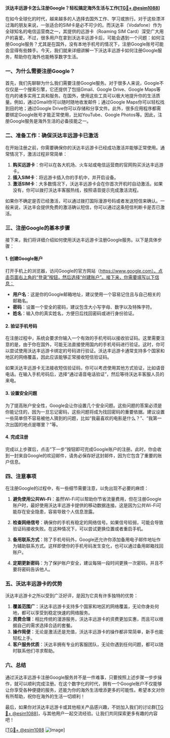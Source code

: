 **沃达丰远游卡怎么注册Google？轻松搞定海外生活与工作[[TG💪+ @esim1088](https://t.me/s/esim1088)]**

在如今全球化的时代，越来越多的人选择去国外工作、学习或旅行。对于这些漂洋过海的朋友来说，一张适合的SIM卡是必不可少的。而沃达丰（Vodafone）作为全球知名的电信运营商之一，其提供的远游卡（Roaming SIM Card）深受广大用户的喜爱。不过，很多用户在拿到沃达丰远游卡后，可能会遇到一个问题：如何注册Google服务？尤其是在国外，没有本地手机号的情况下，注册Google账号可能会显得有些棘手。今天，我们就来详细讲解一下沃达丰远游卡如何注册Google服务，帮助你在海外也能畅享数字生活。

### 一、为什么需要注册Google？

首先，我们先聊聊为什么我们需要注册Google服务。对于很多人来说，Google不仅仅是一个搜索引擎，它还提供了包括Gmail、Google Drive、Google Maps等在内的诸多实用工具和服务。在国外，使用这些工具可以极大地提升你的生活质量。例如，通过Gmail你可以随时随地收发邮件；通过Google Maps你可以轻松找到目的地；通过Google Drive你可以存储和分享文件。此外，很多应用程序都需要绑定Google账号才能正常使用，比如YouTube、Google Photos等。因此，注册Google服务是海外生活的必备技能之一。

### 二、准备工作：确保沃达丰远游卡已激活

在开始注册之前，你需要确保你的沃达丰远游卡已经成功激活并能够正常使用。通常情况下，激活过程非常简单：

1. **购买远游卡**：你可以在各大机场、火车站或电信运营商的官网购买沃达丰远游卡。
2. **插入SIM卡**：将远游卡插入你的手机中，并开启设备。
3. **激活SIM卡**：大多数情况下，沃达丰远游卡会在你首次开机时自动激活。如果没有，你可以拨打沃达丰客服热线，按照语音提示完成激活流程。

如果你不确定是否已经激活，可以通过拨打国际漫游号码或者发送短信来确认。一般来说，沃达丰会提供免费的激活确认短信，你可以通过这条短信判断卡是否已激活。

### 三、注册Google的基本步骤

接下来，我们将详细介绍如何使用沃达丰远游卡注册Google服务。以下是具体步骤：

#### 1. 创建Google账户

打开手机上的浏览器，访问Google的官方网站（https://www.google.com）。点击页面右上角的“登录”按钮，然后选择“创建账户”。接下来，你需要填写以下信息：

- **用户名**：这是你的Google邮箱地址，建议使用一个容易记住且与自己相关的邮箱名。
- **密码**：设置一个安全的密码，建议包含大小写字母、数字以及特殊字符。
- **姓名**：输入你的真实姓名，方便日后找回密码或进行身份验证。

#### 2. 验证手机号码

在注册过程中，系统会要求你输入一个有效的手机号码以接收验证码。这里需要注意的是，由于你在国外，可能无法直接使用国内的手机号码进行验证。这时，你可以尝试使用沃达丰远游卡绑定的号码进行验证。沃达丰远游卡通常支持多个国家和地区的网络覆盖，因此应该能够正常接收短信验证码。

如果沃达丰远游卡无法接收短信验证码，你可以考虑使用其他方式验证，比如语音电话。在输入手机号码后，选择“通过语音电话验证”，然后等待沃达丰客服人员的来电。

#### 3. 设置安全问题

为了提高账户安全性，Google会让你设置几个安全问题。这些问题的答案必须是你能记住的，因为一旦忘记密码，这些问题将成为找回密码的重要依据。建议设置一些简单但不容易被他人猜到的问题，比如“我最喜欢的电影是什么？”、“我第一次出国的地点是哪里？”等。

#### 4. 完成注册

完成以上步骤后，点击“下一步”按钮即可完成Google账户的注册。此时，你会收到一封来自Google的欢迎邮件，请务必保存好这封邮件，因为它包含了重要的账户信息。

### 四、注意事项

在注册Google的过程中，有一些细节需要注意，以免出现不必要的麻烦：

1. **避免使用公共Wi-Fi**：虽然Wi-Fi可以帮助你节省流量费用，但在注册Google账户时，最好使用沃达丰远游卡提供的移动数据连接。这是因为公共Wi-Fi可能存在安全隐患，容易导致个人信息泄露。

2. **检查网络信号**：确保你的手机有稳定的网络信号。如果信号较弱，可能会导致验证码接收失败。在这种情况下，可以尝试更换位置或者重启手机。

3. **备用联系方式**：除了手机号码外，Google还允许你添加备用电子邮件地址作为辅助联系方式。这样即使你的手机号码发生变化，也可以通过备用邮箱找回账户。

4. **定期更新密码**：为了保护账户安全，建议每隔一段时间更换一次密码，并且不要将密码告诉他人。

### 五、沃达丰远游卡的优势

沃达丰远游卡之所以受到广泛好评，是因为它具有许多独特的优势：

1. **覆盖范围广**：沃达丰远游卡支持多个国家和地区的网络覆盖，无论你身处何地，都可以享受到稳定快速的网络服务。
2. **资费合理**：相比传统的漫游服务，沃达丰远游卡的资费更加实惠，而且可以根据自己的需求选择合适的套餐。
3. **操作简便**：无论是激活还是充值，沃达丰远游卡的操作都非常简单，新手也能轻松上手。
4. **客户服务优质**：沃达丰拥有专业的客服团队，无论你遇到任何问题，都可以随时联系他们寻求帮助。

### 六、总结

通过沃达丰远游卡注册Google服务并不是一件难事，只要按照上述步骤一步步操作，就可以顺利完成注册。在这个数字化的时代，拥有一个Google账户不仅能够让你享受各种便捷的服务，还能为你的海外生活增添更多的可能性。希望本文对你有所帮助，祝你在海外的生活一切顺利！

最后，如果你对沃达丰远游卡或其他相关产品感兴趣，不妨加入我们的讨论群[[TG💪+ @esim1088](https://t.me/s/esim1088)]，与其他用户一起交流经验。让我们共同探索更多有趣的内容吧！

[[TG💪+ @esim1088](https://t.me/s/esim1088) ![Image](https://i.postimg.cc/4NQfJmqS/Snipaste-2025-05-13-00-14-12.png)]